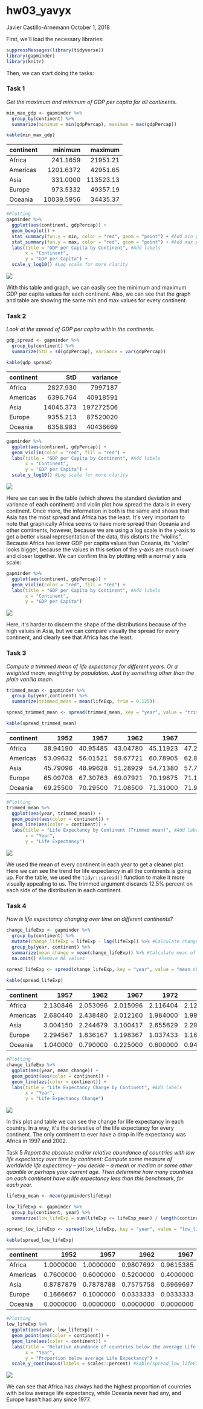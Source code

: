 hw03\_yavyx
================
Javier Castillo-Arnemann
October 1, 2018

First, we'll load the necessary libraries:

``` r
suppressMessages(library(tidyverse))
library(gapminder)
library(knitr)
```

Then, we can start doing the tasks:

### Task 1

*Get the maximum and minimum of GDP per capita for all continents.*

``` r
min_max_gdp <- gapminder %>%
  group_by(continent) %>%
  summarize(minimum = min(gdpPercap), maximum = max(gdpPercap))

kable(min_max_gdp)
```

| continent |     minimum|    maximum|
|:----------|-----------:|----------:|
| Africa    |    241.1659|   21951.21|
| Americas  |   1201.6372|   42951.65|
| Asia      |    331.0000|  113523.13|
| Europe    |    973.5332|   49357.19|
| Oceania   |  10039.5956|   34435.37|

``` r
#Plotting
gapminder %>%
  ggplot(aes(continent, gdpPercap)) +
  geom_boxplot() +
  stat_summary(fun.y = min, color = "red", geom = "point") + #Add min points
  stat_summary(fun.y = max, color = "red", geom = "point") + #Add max points
  labs(title = "GDP per Capita by Continent", #Add labels
       x = "Continent", 
       y = "GDP per Capita") +
  scale_y_log10() #Log scale for more clarity
```

![](hw03-yavyx_files/figure-markdown_github/unnamed-chunk-2-1.png)

With this table and graph, we can easily see the minimum and maximum GDP per capita values for each continent. Also, we can see that the graph and table are showing the same min and max values for every continent.

### Task 2

*Look at the spread of GDP per capita within the continents.*

``` r
gdp_spread <- gapminder %>%
  group_by(continent) %>%
  summarize(StD = sd(gdpPercap), variance = var(gdpPercap))

kable(gdp_spread)
```

| continent |        StD|   variance|
|:----------|----------:|----------:|
| Africa    |   2827.930|    7997187|
| Americas  |   6396.764|   40918591|
| Asia      |  14045.373|  197272506|
| Europe    |   9355.213|   87520020|
| Oceania   |   6358.983|   40436669|

``` r
gapminder %>%
  ggplot(aes(continent, gdpPercap)) +
  geom_violin(color = "red", fill = "red") +
  labs(title = "GDP per Capita by Continent", #Add labels
       x = "Continent", 
       y = "GDP per Capita") +
  scale_y_log10() #Log scale for more clarity
```

![](hw03-yavyx_files/figure-markdown_github/unnamed-chunk-3-1.png)

Here we can see in the table (which shows the standard deviation and variance of each continent) and violin plot how spread the data is in every continent. Once more, the information in both is the same and shows that Asia has the most spread and Africa has the least. It's very important to note that graphically Africa seems to have more spread than Oceania and other continents, however, because we are using a log scale in the y-axis to get a better visual representation of the data, this distorts the "violins". Because Africa has lower GDP per capita values than Oceania, its "violin" looks bigger, because the values in this setion of the y-axis are much lower and closer together. We can confirm this by plotting with a normal y axis scale:

``` r
gapminder %>%
  ggplot(aes(continent, gdpPercap)) +
  geom_violin(color = "red", fill = "red") +
  labs(title = "GDP per Capita by Continent", #Add labels
       x = "Continent", 
       y = "GDP per Capita")
```

![](hw03-yavyx_files/figure-markdown_github/unnamed-chunk-4-1.png)

Here, it's harder to discern the shape of the distributions because of the high values in Asia, but we can compare visually the spread for every continent, and clearly see that Africa has the least.

### Task 3

*Compute a trimmed mean of life expectancy for different years. Or a weighted mean, weighting by population. Just try something other than the plain vanilla mean.*

``` r
trimmed_mean <- gapminder %>%
  group_by(year,continent) %>%
  summarize(trimmed_mean = mean(lifeExp, trim = 0.125))

spread_trimmed_mean <- spread(trimmed_mean, key = "year", value = "trimmed_mean")

kable(spread_trimmed_mean)
```

| continent |      1952|      1957|      1962|      1967|      1972|      1977|      1982|      1987|      1992|      1997|      2002|      2007|
|:----------|---------:|---------:|---------:|---------:|---------:|---------:|---------:|---------:|---------:|---------:|---------:|---------:|
| Africa    |  38.94190|  40.95485|  43.04780|  45.11923|  47.23873|  49.32413|  51.27950|  52.95470|  53.67950|  52.98172|  52.26792|  53.92968|
| Americas  |  53.09632|  56.01521|  58.67721|  60.78905|  62.89468|  64.88337|  66.82300|  68.62984|  70.05458|  71.63363|  72.85332|  73.98595|
| Asia      |  45.79096|  48.99628|  51.28929|  54.71380|  57.78964|  60.54929|  63.14608|  65.45380|  67.08984|  68.53728|  69.87688|  71.33388|
| Europe    |  65.09708|  67.30763|  69.07921|  70.19675|  71.14942|  72.22067|  73.09983|  73.96738|  74.73196|  75.77375|  76.88962|  77.82504|
| Oceania   |  69.25500|  70.29500|  71.08500|  71.31000|  71.91000|  72.85500|  74.29000|  75.32000|  76.94500|  78.19000|  79.74000|  80.71950|

``` r
#Plotting
trimmed_mean %>%
  ggplot(aes(year, trimmed_mean)) +
  geom_point(aes(color = continent)) +
  geom_line(aes(color = continent)) +
  labs(title = "Life Expectancy by Continent (Trimmed mean)", #Add labels
       x = "Year", 
       y = "Life Expectancy")
```

![](hw03-yavyx_files/figure-markdown_github/unnamed-chunk-5-1.png)

We used the mean of every continent in each year to get a cleaner plot. Here we can see the trend for life expectancy in all the continents is going up. For the table, we used the `tidyr::spread()` function to make it more visually appealing to us. The trimmed argument discards 12.5% percent on each side of the distribution in each continent.

### Task 4

*How is life expectancy changing over time on different continents?*

``` r
change_lifeExp <- gapminder %>%
  group_by(continent) %>%
  mutate(change_lifeExp = lifeExp - lag(lifeExp)) %>% #Calculate change in each continent
  group_by(year, continent) %>%
  summarize(mean_change = mean(change_lifeExp)) %>% #Calculate mean of changes
  na.omit() #Remove NA values
  
spread_lifeExp <- spread(change_lifeExp, key = "year", value = "mean_change")

kable(spread_lifeExp)
```

| continent |      1957|      1962|      1967|      1972|      1977|       1982|       1987|       1992|        1997|        2002|      2007|
|:----------|---------:|---------:|---------:|---------:|---------:|----------:|----------:|----------:|-----------:|-----------:|---------:|
| Africa    |  2.130846|  2.053096|  2.015096|  2.116404|  2.129481|  2.0124423|  1.7519231|  0.2847885|  -0.0313077|  -0.2730385|  1.480808|
| Americas  |  2.680440|  2.438480|  2.012160|  1.984000|  1.996640|  1.8372800|  1.8618800|  1.4776400|   1.5821200|   1.2715600|  1.186080|
| Asia      |  3.004150|  2.244679|  3.100417|  2.655629|  2.291287|  3.0073830|  2.2332424|  1.6860303|   1.4833030|   1.2133636|  1.494606|
| Europe    |  2.294567|  1.836167|  1.198367|  1.037433|  1.162733|  0.8686333|  0.8357667|  0.7979333|   1.0650667|   1.1954333|  0.948000|
| Oceania   |  1.040000|  0.790000|  0.225000|  0.600000|  0.945000|  1.4350000|  1.0300000|  1.6250000|   1.2450000|   1.5500000|  0.979500|

``` r
#Plotting
change_lifeExp %>%
  ggplot(aes(year, mean_change)) +
  geom_point(aes(color = continent)) +
  geom_line(aes(color = continent)) +
  labs(title = "Life Expectancy Change by Continent", #Add labels
       x = "Year", 
       y = "Life Expectancy Change") 
```

![](hw03-yavyx_files/figure-markdown_github/unnamed-chunk-6-1.png)

In this plot and table we can see the change for life expectancy in each country. In a way, it's the derivative of the life expectancy for every continent. The only continent to ever have a drop in life expectancy was Africa in 1997 and 2002.

Task 5 *Report the absolute and/or relative abundance of countries with low life expectancy over time by continent: Compute some measure of worldwide life expectancy – you decide – a mean or median or some other quantile or perhaps your current age. Then determine how many countries on each continent have a life expectancy less than this benchmark, for each year.*

``` r
lifeExp_mean <- mean(gapminder$lifeExp)

low_lifeExp <- gapminder %>%
  group_by(continent, year) %>%
  summarize(low_lifeExp = sum(lifeExp <= lifeExp_mean) / length(continent)) #Get the relative frequency of the countries below the overall life expectancy

spread_low_lifeExp <- spread(low_lifeExp, key = "year", value = "low_lifeExp")

kable(spread_low_lifeExp)
```

| continent |       1952|       1957|       1962|       1967|       1972|       1977|       1982|       1987|       1992|       1997|       2002|       2007|
|:----------|----------:|----------:|----------:|----------:|----------:|----------:|----------:|----------:|----------:|----------:|----------:|----------:|
| Africa    |  1.0000000|  1.0000000|  0.9807692|  0.9615385|  0.9615385|  0.9423077|  0.8269231|  0.7500000|  0.7307692|  0.7500000|  0.7884615|  0.7692308|
| Americas  |  0.7600000|  0.6000000|  0.5200000|  0.4000000|  0.3200000|  0.2800000|  0.2000000|  0.0800000|  0.0400000|  0.0400000|  0.0400000|  0.0000000|
| Asia      |  0.8787879|  0.7878788|  0.7575758|  0.6969697|  0.5757576|  0.4242424|  0.3333333|  0.2424242|  0.2121212|  0.1818182|  0.0909091|  0.0303030|
| Europe    |  0.1666667|  0.1000000|  0.0333333|  0.0333333|  0.0333333|  0.0000000|  0.0000000|  0.0000000|  0.0000000|  0.0000000|  0.0000000|  0.0000000|
| Oceania   |  0.0000000|  0.0000000|  0.0000000|  0.0000000|  0.0000000|  0.0000000|  0.0000000|  0.0000000|  0.0000000|  0.0000000|  0.0000000|  0.0000000|

``` r
#Plotting
low_lifeExp %>%
  ggplot(aes(year, low_lifeExp)) +
  geom_point(aes(color = continent)) +
  geom_line(aes(color = continent)) +
  labs(title = "Relative abundance of countries below the average Life Expectancy", #Add labels
       x = "Year", 
       y = "Proportion below average Life Expectancy") +
  scale_y_continuous(labels = scales::percent) #kable(spread_low_lifeExp) #Change labels to percent
```

![](hw03-yavyx_files/figure-markdown_github/unnamed-chunk-7-1.png)

We can see that Africa has always had the highest proportion of countries with below average life expectancy, while Oceania never had any, and Europe hasn't had any since 1977.
